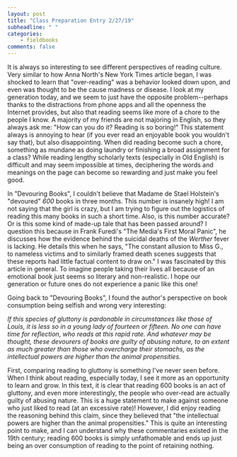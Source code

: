 ```yaml
---
layout: post
title: "Class Preparation Entry 2/27/19"
subheadline: " "
categories:
    - fieldbooks
comments: false
---
```


It is always so interesting to see different perspectives of reading culture. Very similar to how Anna North's New York Times article began, I was shocked to learn that "over-reading" was a behavior looked down upon, and even was thought to be the cause madness or disease. I look at my generation today, and we seem to just have the opposite problem--perhaps thanks to the distractions from phone apps and all the openness the Internet provides, but also that reading seems like more of a chore to the people I know. A majority of my friends are not majoring in English, so they always ask me: "How can you do it? Reading is so boring!" This statement always is annoying to hear (if you ever read an enjoyable book you wouldn't say that), but also disappointing. When did reading become such a chore, something as mundane as doing laundry or finishing a broad assignment for a class? While reading lengthy scholarly texts (especially in Old English) is difficult and may seem impossible at times, deciphering the words and meanings on the page can become so rewarding and just make you feel good. 

In "Devouring Books", I couldn't believe that Madame de Stael Holstein's "devoured" *600* books in three months. This number is insanely high! I am not saying that the girl is crazy, but I am trying to figure out the logistics of reading this many books in such a short time. Also, is this number accurate? Or is this some kind of made-up tale that has been passed around? I question this because in Frank Furedi's "The Media's First Moral Panic", he discusses how the evidence behind the suicidal deaths of the *Werther* fever is lacking. He details this when he says, "The constant allusion to Miss G., to nameless victims and to similarly framed death scenes suggests that these reports had little factual content to draw on." I was fascinated by this article in general. To imagine people taking their lives all because of an emotional book just seems so literary and non-realistic. I hope our generation or future ones do not experience a panic like this one!

Going back to "Devouring Books", I found the author's perspective on book consumption being selfish and wrong very interesting:

*If this species of gluttony is pardonable in circumstances like those of Louis, it is less so in a young lady of fourteen or fifteen. No one can have time for reflection, who reads at this rapid rate. And whatever may be thought, these devourers of books are guilty of abusing nature, to an extent as much greater than those who overcharge their stomachs, as the intellectual powers are higher than the animal propensities.* 

First, comparing reading to gluttony is something I've never seen before. When I think about reading, especially today, I see it more as an opportunity to learn and grow. In this text, it is clear that reading 600 books is an act of gluttony, and even more interestingly, the people who over-read are actually guilty of abusing nature. This is a huge statement to make against someone who just liked to read (at an excessive rate)! However, I did enjoy reading the reasoning behind this claim, since they believed that "the intellectual powers are higher than the animal propensities." This is quite an interesting point to make, and I can understand why these commentaries existed in the 19th century; reading 600 books is simply unfathomable and ends up just being an over consumption of reading to the point of retaining nothing. 